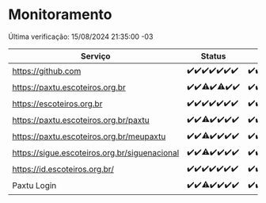 # Monitoramento

Última verificação: 15/08/2024 21:35:00 -03

|Serviço|Status|Últimas 24h|
|---|---|---|
|https://github.com|<span title="2024-08-09: OK=24">✔️</span><span title="2024-08-10: OK=24">✔️</span><span title="2024-08-11: OK=23">✔️</span><span title="2024-08-12: OK=23">✔️</span><span title="2024-08-13: OK=23">✔️</span><span title="2024-08-14: OK=23">✔️</span><span title="2024-08-15: OK=1">✔️</span>|<span title="14/08/2024 22:52:00 -03 : 200">✔️</span><span title="14/08/2024 23:28:00 -03 : 200">✔️</span><span title="15/08/2024 00:08:00 -03 : 200">✔️</span><span title="15/08/2024 01:09:00 -03 : 200">✔️</span><span title="15/08/2024 02:08:00 -03 : 200">✔️</span><span title="15/08/2024 03:10:00 -03 : 200">✔️</span><span title="15/08/2024 04:07:00 -03 : 200">✔️</span><span title="15/08/2024 05:10:00 -03 : 200">✔️</span><span title="15/08/2024 06:07:00 -03 : 200">✔️</span><span title="15/08/2024 07:09:00 -03 : 200">✔️</span><span title="15/08/2024 08:05:00 -03 : 200">✔️</span><span title="15/08/2024 09:14:00 -03 : 200">✔️</span><span title="15/08/2024 10:11:00 -03 : 200">✔️</span><span title="15/08/2024 11:06:00 -03 : 200">✔️</span><span title="15/08/2024 12:07:00 -03 : 200">✔️</span><span title="15/08/2024 13:08:00 -03 : 200">✔️</span><span title="15/08/2024 14:06:00 -03 : 200">✔️</span><span title="15/08/2024 15:10:00 -03 : 200">✔️</span><span title="15/08/2024 16:04:00 -03 : 200">✔️</span><span title="15/08/2024 17:07:00 -03 : 200">✔️</span><span title="15/08/2024 18:07:00 -03 : 200">✔️</span><span title="15/08/2024 19:07:00 -03 : 200">✔️</span><span title="15/08/2024 20:06:00 -03 : 200">✔️</span><span title="15/08/2024 21:35:00 -03 : 200">✔️</span>|
|https://paxtu.escoteiros.org.br|<span title="2024-08-09: OK=24">✔️</span><span title="2024-08-10: OK=24">✔️</span><span title="2024-08-11: OK=22, Falhas=1">⚠️</span><span title="2024-08-12: OK=23">✔️</span><span title="2024-08-13: OK=22, Falhas=1">⚠️</span><span title="2024-08-14: OK=23">✔️</span><span title="2024-08-15: OK=1">✔️</span>|<span title="14/08/2024 22:52:00 -03 : 200">✔️</span><span title="14/08/2024 23:28:00 -03 : 200">✔️</span><span title="15/08/2024 00:08:00 -03 : 200">✔️</span><span title="15/08/2024 01:09:00 -03 : 200">✔️</span><span title="15/08/2024 02:08:00 -03 : 200">✔️</span><span title="15/08/2024 03:10:00 -03 : 200">✔️</span><span title="15/08/2024 04:07:00 -03 : 200">✔️</span><span title="15/08/2024 05:10:00 -03 : 200">✔️</span><span title="15/08/2024 06:07:00 -03 : 200">✔️</span><span title="15/08/2024 07:09:00 -03 : 200">✔️</span><span title="15/08/2024 08:05:00 -03 : 200">✔️</span><span title="15/08/2024 09:14:00 -03 : 200">✔️</span><span title="15/08/2024 10:11:00 -03 : 200">✔️</span><span title="15/08/2024 11:06:00 -03 : 200">✔️</span><span title="15/08/2024 12:07:00 -03 : 200">✔️</span><span title="15/08/2024 13:08:00 -03 : 200">✔️</span><span title="15/08/2024 14:06:00 -03 : 200">✔️</span><span title="15/08/2024 15:10:00 -03 : 200">✔️</span><span title="15/08/2024 16:04:00 -03 : 200">✔️</span><span title="15/08/2024 17:07:00 -03 : 200">✔️</span><span title="15/08/2024 18:07:00 -03 : 200">✔️</span><span title="15/08/2024 19:07:00 -03 : 200">✔️</span><span title="15/08/2024 20:06:00 -03 : 200">✔️</span><span title="15/08/2024 21:35:00 -03 : 200">✔️</span>|
|https://escoteiros.org.br|<span title="2024-08-09: OK=24">✔️</span><span title="2024-08-10: OK=24">✔️</span><span title="2024-08-11: OK=23">✔️</span><span title="2024-08-12: OK=23">✔️</span><span title="2024-08-13: OK=23">✔️</span><span title="2024-08-14: OK=23">✔️</span><span title="2024-08-15: OK=1">✔️</span>|<span title="14/08/2024 22:52:00 -03 : 200">✔️</span><span title="14/08/2024 23:28:00 -03 : 200">✔️</span><span title="15/08/2024 00:08:00 -03 : 200">✔️</span><span title="15/08/2024 01:09:00 -03 : 200">✔️</span><span title="15/08/2024 02:08:00 -03 : 200">✔️</span><span title="15/08/2024 03:10:00 -03 : 200">✔️</span><span title="15/08/2024 04:07:00 -03 : 200">✔️</span><span title="15/08/2024 05:10:00 -03 : 200">✔️</span><span title="15/08/2024 06:07:00 -03 : 200">✔️</span><span title="15/08/2024 07:09:00 -03 : 200">✔️</span><span title="15/08/2024 08:05:00 -03 : 200">✔️</span><span title="15/08/2024 09:14:00 -03 : 200">✔️</span><span title="15/08/2024 10:11:00 -03 : 200">✔️</span><span title="15/08/2024 11:06:00 -03 : 200">✔️</span><span title="15/08/2024 12:07:00 -03 : 200">✔️</span><span title="15/08/2024 13:08:00 -03 : 200">✔️</span><span title="15/08/2024 14:06:00 -03 : 200">✔️</span><span title="15/08/2024 15:10:00 -03 : 200">✔️</span><span title="15/08/2024 16:04:00 -03 : 200">✔️</span><span title="15/08/2024 17:07:00 -03 : 200">✔️</span><span title="15/08/2024 18:07:00 -03 : 200">✔️</span><span title="15/08/2024 19:07:00 -03 : 200">✔️</span><span title="15/08/2024 20:07:00 -03 : 200">✔️</span><span title="15/08/2024 21:35:00 -03 : 200">✔️</span>|
|https://paxtu.escoteiros.org.br/paxtu|<span title="2024-08-09: OK=24">✔️</span><span title="2024-08-10: OK=24">✔️</span><span title="2024-08-11: OK=22, Falhas=1">⚠️</span><span title="2024-08-12: OK=23">✔️</span><span title="2024-08-13: OK=23">✔️</span><span title="2024-08-14: OK=23">✔️</span><span title="2024-08-15: OK=1">✔️</span>|<span title="14/08/2024 22:52:00 -03 : 200">✔️</span><span title="14/08/2024 23:28:00 -03 : 200">✔️</span><span title="15/08/2024 00:08:00 -03 : 200">✔️</span><span title="15/08/2024 01:09:00 -03 : 200">✔️</span><span title="15/08/2024 02:08:00 -03 : 200">✔️</span><span title="15/08/2024 03:10:00 -03 : 200">✔️</span><span title="15/08/2024 04:07:00 -03 : 200">✔️</span><span title="15/08/2024 05:10:00 -03 : 200">✔️</span><span title="15/08/2024 06:07:00 -03 : 200">✔️</span><span title="15/08/2024 07:09:00 -03 : 200">✔️</span><span title="15/08/2024 08:05:00 -03 : 200">✔️</span><span title="15/08/2024 09:14:00 -03 : 200">✔️</span><span title="15/08/2024 10:11:00 -03 : 200">✔️</span><span title="15/08/2024 11:06:00 -03 : 200">✔️</span><span title="15/08/2024 12:07:00 -03 : 0">❌</span><span title="15/08/2024 13:08:00 -03 : 200">✔️</span><span title="15/08/2024 14:06:00 -03 : 200">✔️</span><span title="15/08/2024 15:10:00 -03 : 200">✔️</span><span title="15/08/2024 16:04:00 -03 : 200">✔️</span><span title="15/08/2024 17:07:00 -03 : 200">✔️</span><span title="15/08/2024 18:07:00 -03 : 200">✔️</span><span title="15/08/2024 19:07:00 -03 : 200">✔️</span><span title="15/08/2024 20:07:00 -03 : 200">✔️</span><span title="15/08/2024 21:35:00 -03 : 200">✔️</span>|
|https://paxtu.escoteiros.org.br/meupaxtu|<span title="2024-08-09: OK=24">✔️</span><span title="2024-08-10: OK=24">✔️</span><span title="2024-08-11: OK=22, Falhas=1">⚠️</span><span title="2024-08-12: OK=23">✔️</span><span title="2024-08-13: OK=23">✔️</span><span title="2024-08-14: OK=23">✔️</span><span title="2024-08-15: OK=1">✔️</span>|<span title="14/08/2024 22:52:00 -03 : 200">✔️</span><span title="14/08/2024 23:28:00 -03 : 200">✔️</span><span title="15/08/2024 00:08:00 -03 : 200">✔️</span><span title="15/08/2024 01:09:00 -03 : 200">✔️</span><span title="15/08/2024 02:08:00 -03 : 200">✔️</span><span title="15/08/2024 03:10:00 -03 : 200">✔️</span><span title="15/08/2024 04:07:00 -03 : 200">✔️</span><span title="15/08/2024 05:10:00 -03 : 200">✔️</span><span title="15/08/2024 06:07:00 -03 : 200">✔️</span><span title="15/08/2024 07:09:00 -03 : 200">✔️</span><span title="15/08/2024 08:05:00 -03 : 200">✔️</span><span title="15/08/2024 09:14:00 -03 : 200">✔️</span><span title="15/08/2024 10:11:00 -03 : 200">✔️</span><span title="15/08/2024 11:07:00 -03 : 200">✔️</span><span title="15/08/2024 12:07:00 -03 : 200">✔️</span><span title="15/08/2024 13:08:00 -03 : 200">✔️</span><span title="15/08/2024 14:06:00 -03 : 200">✔️</span><span title="15/08/2024 15:10:00 -03 : 200">✔️</span><span title="15/08/2024 16:04:00 -03 : 200">✔️</span><span title="15/08/2024 17:07:00 -03 : 200">✔️</span><span title="15/08/2024 18:07:00 -03 : 200">✔️</span><span title="15/08/2024 19:07:00 -03 : 200">✔️</span><span title="15/08/2024 20:07:00 -03 : 200">✔️</span><span title="15/08/2024 21:35:00 -03 : 200">✔️</span>|
|https://sigue.escoteiros.org.br/siguenacional|<span title="2024-08-09: OK=24">✔️</span><span title="2024-08-10: OK=24">✔️</span><span title="2024-08-11: OK=22, Falhas=1">⚠️</span><span title="2024-08-12: OK=23">✔️</span><span title="2024-08-13: OK=23">✔️</span><span title="2024-08-14: OK=23">✔️</span><span title="2024-08-15: OK=1">✔️</span>|<span title="14/08/2024 22:52:00 -03 : 200">✔️</span><span title="14/08/2024 23:28:00 -03 : 200">✔️</span><span title="15/08/2024 00:08:00 -03 : 200">✔️</span><span title="15/08/2024 01:09:00 -03 : 200">✔️</span><span title="15/08/2024 02:08:00 -03 : 200">✔️</span><span title="15/08/2024 03:10:00 -03 : 200">✔️</span><span title="15/08/2024 04:07:00 -03 : 200">✔️</span><span title="15/08/2024 05:10:00 -03 : 200">✔️</span><span title="15/08/2024 06:07:00 -03 : 200">✔️</span><span title="15/08/2024 07:09:00 -03 : 200">✔️</span><span title="15/08/2024 08:05:00 -03 : 200">✔️</span><span title="15/08/2024 09:14:00 -03 : 200">✔️</span><span title="15/08/2024 10:11:00 -03 : 200">✔️</span><span title="15/08/2024 11:07:00 -03 : 200">✔️</span><span title="15/08/2024 12:07:00 -03 : 200">✔️</span><span title="15/08/2024 13:08:00 -03 : 200">✔️</span><span title="15/08/2024 14:06:00 -03 : 200">✔️</span><span title="15/08/2024 15:10:00 -03 : 200">✔️</span><span title="15/08/2024 16:04:00 -03 : 200">✔️</span><span title="15/08/2024 17:07:00 -03 : 200">✔️</span><span title="15/08/2024 18:07:00 -03 : 200">✔️</span><span title="15/08/2024 19:07:00 -03 : 200">✔️</span><span title="15/08/2024 20:07:00 -03 : 200">✔️</span><span title="15/08/2024 21:35:00 -03 : 200">✔️</span>|
|https://id.escoteiros.org.br/|<span title="2024-08-09: OK=24">✔️</span><span title="2024-08-10: OK=24">✔️</span><span title="2024-08-11: OK=23">✔️</span><span title="2024-08-12: OK=23">✔️</span><span title="2024-08-13: OK=23">✔️</span><span title="2024-08-14: OK=23">✔️</span><span title="2024-08-15: OK=1">✔️</span>|<span title="14/08/2024 22:52:00 -03 : 200">✔️</span><span title="14/08/2024 23:28:00 -03 : 200">✔️</span><span title="15/08/2024 00:08:00 -03 : 200">✔️</span><span title="15/08/2024 01:09:00 -03 : 200">✔️</span><span title="15/08/2024 02:08:00 -03 : 200">✔️</span><span title="15/08/2024 03:10:00 -03 : 200">✔️</span><span title="15/08/2024 04:07:00 -03 : 200">✔️</span><span title="15/08/2024 05:10:00 -03 : 200">✔️</span><span title="15/08/2024 06:07:00 -03 : 200">✔️</span><span title="15/08/2024 07:09:00 -03 : 200">✔️</span><span title="15/08/2024 08:05:00 -03 : 200">✔️</span><span title="15/08/2024 09:14:00 -03 : 200">✔️</span><span title="15/08/2024 10:11:00 -03 : 200">✔️</span><span title="15/08/2024 11:07:00 -03 : 200">✔️</span><span title="15/08/2024 12:07:00 -03 : 200">✔️</span><span title="15/08/2024 13:08:00 -03 : 200">✔️</span><span title="15/08/2024 14:06:00 -03 : 200">✔️</span><span title="15/08/2024 15:10:00 -03 : 200">✔️</span><span title="15/08/2024 16:04:00 -03 : 200">✔️</span><span title="15/08/2024 17:07:00 -03 : 200">✔️</span><span title="15/08/2024 18:07:00 -03 : 200">✔️</span><span title="15/08/2024 19:07:00 -03 : 200">✔️</span><span title="15/08/2024 20:07:00 -03 : 200">✔️</span><span title="15/08/2024 21:35:00 -03 : 200">✔️</span>|
|Paxtu Login|<span title="2024-08-09: OK=24">✔️</span><span title="2024-08-10: OK=24">✔️</span><span title="2024-08-11: OK=22, Falhas=1">⚠️</span><span title="2024-08-12: OK=23">✔️</span><span title="2024-08-13: OK=23">✔️</span><span title="2024-08-14: OK=23">✔️</span><span title="2024-08-15: OK=1">✔️</span>|<span title="14/08/2024 22:52:00 -03 : 200">✔️</span><span title="14/08/2024 23:28:00 -03 : 200">✔️</span><span title="15/08/2024 00:08:00 -03 : 200">✔️</span><span title="15/08/2024 01:09:00 -03 : 200">✔️</span><span title="15/08/2024 02:08:00 -03 : 200">✔️</span><span title="15/08/2024 03:10:00 -03 : 200">✔️</span><span title="15/08/2024 04:07:00 -03 : 200">✔️</span><span title="15/08/2024 05:10:00 -03 : 200">✔️</span><span title="15/08/2024 06:07:00 -03 : 200">✔️</span><span title="15/08/2024 07:09:00 -03 : 200">✔️</span><span title="15/08/2024 08:05:00 -03 : 200">✔️</span><span title="15/08/2024 09:14:00 -03 : 200">✔️</span><span title="15/08/2024 10:11:00 -03 : 200">✔️</span><span title="15/08/2024 11:07:00 -03 : 200">✔️</span><span title="15/08/2024 12:07:00 -03 : 200">✔️</span><span title="15/08/2024 13:08:00 -03 : 200">✔️</span><span title="15/08/2024 14:06:00 -03 : 200">✔️</span><span title="15/08/2024 15:10:00 -03 : 200">✔️</span><span title="15/08/2024 16:04:00 -03 : 200">✔️</span><span title="15/08/2024 17:07:00 -03 : 200">✔️</span><span title="15/08/2024 18:07:00 -03 : 200">✔️</span><span title="15/08/2024 19:07:00 -03 : 200">✔️</span><span title="15/08/2024 20:07:00 -03 : 200">✔️</span><span title="15/08/2024 21:35:00 -03 : 200">✔️</span>|
